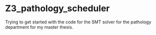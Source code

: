 # Z3_pathology_scheduler
Trying to get started with the code for the SMT solver for the pathology department for my master thesis. 
